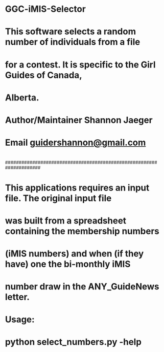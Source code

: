 # GGC-iMIS-Selector
#
# This software selects a random number of individuals from a file
# for a contest.  It is specific to the Girl Guides of Canada, 
# Alberta.  #
# Author/Maintainer  Shannon Jaeger
# Email              guidershannon@gmail.com
#
# 
#####################################################################
#
#  This applications requires an input file.  The original input file
#  was built from a spreadsheet containing the membership numbers
#  (iMIS numbers) and when (if they have) one the bi-monthly iMIS
#  number draw in the ANY_GuideNews letter.
#
# Usage:
#   python select_numbers.py -help
#
